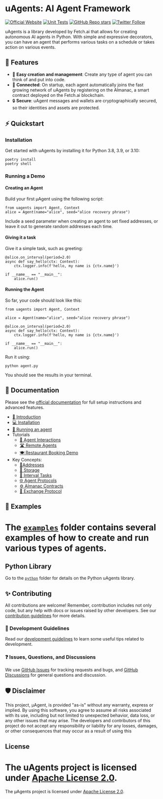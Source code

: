 # uAgents: AI Agent Framework
[![Official Website](https://img.shields.io/badge/Official%20Website-fetch.ai-blue?style=flat&logo=world&logoColor=white)](https://fetch.ai) [![Unit Tests](https://img.shields.io/github/actions/workflow/status/Fetchai/uAgents/ci.yml?label=unit%20tests)](https://github.com/Fetchai/uAgents/actions/workflows/ci.yml) [![GitHub Repo stars](https://img.shields.io/github/stars/Fetchai/uAgents?style=social)](https://github.com/Fetchai/uAgents/stargazers) [![Twitter Follow](https://img.shields.io/twitter/follow/fetch_ai?style=social)](https://twitter.com/fetch_ai)

uAgents is a library developed by Fetch.ai that allows for creating autonomous AI agents in Python. With simple and expressive decorators, you can have an agent that performs various tasks on a schedule or takes action on various events.

## 🚀 Features

- 🤖 **Easy creation and management**: Create any type of agent you can think of and put into code.
- 🔗 **Connected**: On startup, each agent automatically joins the fast growing network of uAgents by registering on the Almanac, a smart contract deployed on the Fetch.ai blockchain.
- 🔒 **Secure**: uAgent messages and wallets are cryptographically secured, so their identities and assets are protected.

## ⚡ Quickstart

### Installation
Get started with uAgents by installing it for Python 3.8, 3.9, or 3.10:

    poetry install 
    poetry shell

### Running a Demo

#### Creating an Agent 
Build your first μAgent using the following script:

    from uagents import Agent, Context 
    alice = Agent(name="alice", seed="alice recovery phrase")

Include a seed parameter when creating an agent to set fixed addresses, or leave it out to generate random addresses each time.

#### Giving it a task
Give it a simple task, such as greeting:

    @alice.on_interval(period=2.0)
    async def say_hello(ctx: Context):
        ctx.logger.info(f'hello, my name is {ctx.name}')
    
    if __name__ == "__main__":
        alice.run()

#### Running the Agent 
So far, your code should look like this:

    from uagents import Agent, Context
    
    alice = Agent(name="alice", seed="alice recovery phrase")
    
    @alice.on_interval(period=2.0)
    async def say_hello(ctx: Context):
        ctx.logger.info(f'hello, my name is {ctx.name}')
    
    if __name__ == "__main__":
        alice.run()

Run it using:

    python agent.py

You should see the results in your terminal.

## 📖 Documentation

Please see the [official documentation](https://docs.fetch.ai/) for full setup instructions and advanced features.

* [👋 Introduction](https://docs.fetch.ai/uAgents/)
* [💻 Installation](https://docs.fetch.ai/uAgents/installation/)
* [🏃 Running an agent](https://docs.fetch.ai/uAgents/run-agent/)
* Tutorials
  * [🤖 Agent Interactions](https://docs.fetch.ai/uAgents/simple-interaction/)
  * [🛣️ Remote Agents](https://docs.fetch.ai/uAgents/remote-agents/)
  * [🍽️ Restaurant Booking Demo](https://docs.fetch.ai/uAgents/booking-demo/)
* Key Concepts:
  * [📍Addresses](https://docs.fetch.ai/uAgents/addresses/)
  * [💾 Storage](https://docs.fetch.ai/uAgents/storage/)
  * [📝 Interval Tasks](https://docs.fetch.ai/uAgents/interval-tasks/)
  * [🌐 Agent Protocols](https://docs.fetch.ai/uAgents/agent-protocols/)
  * [⚙️ Almanac Contracts](https://docs.fetch.ai/uAgents/almanac-overview/)
  * [🔁 Exchange Protocol](https://docs.fetch.ai/uAgents/protocol/)

## 🌱 Examples

The [`examples`](https://github.com/fetchai/uAgents/tree/main/examples) folder contains several examples of how to create and run various types of agents.
=======
## Python Library

Go to the [`python`](https://github.com/fetchai/uAgents/tree/main/python) folder for details on the Python uAgents library.

## ✨ Contributing

All contributions are welcome! Remember, contribution includes not only code, but any help with docs or issues raised by other developers. See our [contribution guidelines](https://github.com/fetchai/uAgents/blob/main/CONTRIBUTING.md) for more details.

### 📄 Development Guidelines

Read our [development guidelines](https://github.com/fetchai/uAgents/blob/main/DEVELOPING.md) to learn some useful tips related to development.

### ❓ Issues, Questions, and Discussions

We use [GitHub Issues](https://github.com/fetchai/uAgents/issues) for tracking requests and bugs, and [GitHub Discussions](https://github.com/fetchai/uAgents/discussions) for general questions and discussion.

## 🛡 Disclaimer

This project, μAgent, is provided "as-is" without any warranty, express or implied. By using this software, you agree to assume all risks associated with its use, including but not limited to unexpected behavior, data loss, or any other issues that may arise. The developers and contributors of this project do not accept any responsibility or liability for any losses, damages, or other consequences that may occur as a result of using this

## License

The uAgents project is licensed under [Apache License 2.0](https://github.com/fetchai/uAgents/blob/main/LICENSE).
=======
The μAgents project is licensed under [Apache License 2.0](https://github.com/fetchai/uAgents/blob/main/LICENSE).
